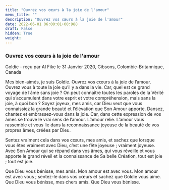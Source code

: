 ```yaml
---
title: "Ouvrez vos cœurs à la joie de l'amour"
menu_title: ""
description: "Ouvrez vos cœurs à la joie de l'amour"
date: 2022-06-01 06:00:01+00:988
draft: False
hidden: True
weight:
---
```

### Ouvrez vos cœurs à la joie de l'amour

Goldie - reçu par Al Fike le 31 Janvier 2020, Gibsons, Colombie-Britannique, Canada

Mes bien-aimés, je suis Goldie. Ouvrez vos cœurs à la joie de l’amour. Ouvrez vous à toute la joie qu’il y a dans la vie. Car, quel est ce grand voyage de l’âme sans joie ? On peut connaître toutes les paroles de la Vérité qui s’accumulent dans votre esprit et votre compréhension, mais sans la joie, à quoi bon ? Soyez joyeux, mes amis, car Dieu veut que vous connaissiez la grande beauté et l’élévation que Son Amour apporte. Dansez, chantez et embrassez-vous dans la joie. Car, dans cette expression de vos âmes se trouve le vrai sens de l’amour. L’amour relie. L’amour vous rassemble et vous lie dans la reconnaissance joyeuse de la beauté de vos propres âmes, créées par Dieu.

Sentez vraiment cela dans vos cœurs, mes amis, et sachez que lorsque vous êtes vraiment avec Dieu, c’est une fête joyeuse ; vraiment joyeuse. Avec Son Amour qui se répand dans vos âmes, qui vous réveille et vous apporte le grand réveil et la connaissance de Sa belle Création, tout est joie ; tout est joie.

Que Dieu vous bénisse, mes amis. Mon amour est avec vous. Mon amour est avec vous ; sentez-le dans vos cœurs et sachez que Goldie vous aime. Que Dieu vous bénisse, mes chers amis. Que Dieu vous bénisse.



